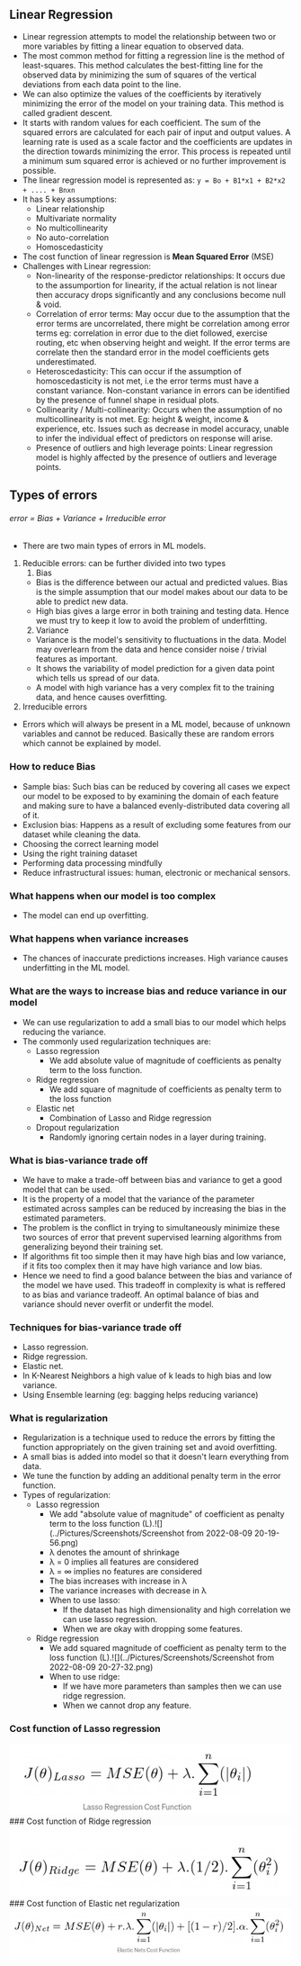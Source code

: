 ## Linear Regression
- Linear regression attempts to model the relationship between two or more variables by fitting a linear equation to observed data.
- The most common method for fitting a regression line is the method of least-squares. This method calculates the best-fitting line for the observed data by minimizing the sum of squares of the vertical deviations from each data point to the line.
- We can also optimize the values of the coefficients by iteratively minimizing the error of the model on your training data. This method is called gradient descent.
- It starts with random values for each coefficient. The sum of the squared errors are calculated for each pair of input and output values. A learning rate is used as a scale factor and the coefficients are updates in the direction towards minimizing the error. This process is repeated until a minimum sum squared error is achieved or no further improvement is possible.
- The linear regression model is represented as: `y = Bo + B1*x1 + B2*x2 + .... + Bnxn`
- It has 5 key assumptions:
	+ Linear relationship
	+ Multivariate normality
	+ No multicollinearity
	+ No auto-correlation
	+ Homoscedasticity
- The cost function of linear regression is **Mean Squared Error** (MSE)
- Challenges with Linear regression:
	+ Non-linearity of the response-predictor relationships: It occurs due to the assumportion for linearity, if the actual relation is not linear then accuracy drops significantly and any conclusions become null & void.
	+ Correlation of error terms: May occur due to the assumption that the error terms are uncorrelated, there might be correlation among error terms eg: correlation in error due  to the diet followed, exercise routing, etc when observing height and weight. If the error terms are correlate then the standard error in the model coefficients gets underestimated.
	+ Heteroscedasticity: This can occur if the assumption of homoscedasticity is not met, i.e the error terms must have a constant variance. Non-constant variance in errors can be identified by the presence of funnel shape in residual plots.
	+ Collinearity / Multi-collinearity: Occurs when the assumption of no multicollinearity is not met. Eg: height & weight, income & experience, etc. Issues such as decrease in model accuracy, unable to infer the individual effect of predictors on response will arise.
	+ Presence of outliers and high leverage points: Linear regression model is highly affected by the presence of outliers and leverage points.
	
## Types of errors
###### error = Bias + Variance + Irreducible error
- There are two main types of errors in ML models.
1. Reducible errors: can be further divided into two types
	1. Bias
	- Bias is the difference between our actual and predicted values. Bias is the simple assumption that our model makes about our data to be able to predict new data.
	- High bias gives a large error in both training and testing data. Hence we must try to keep it low to avoid the problem of underfitting.
	2. Variance
	- Variance is the model's sensitivity to fluctuations in the data. Model may overlearn from the data and hence consider noise / trivial features as important.
	- It shows the variability of model prediction for a given data point which tells us spread of our data.
	- A model with high variance has a very complex fit to the training data, and hence causes overfitting.
3. Irreducible errors
- Errors which will always be present in a ML model, because of unknown variables and cannot be reduced. Basically these are random errors which cannot be explained by model.
### How to reduce Bias
- Sample bias: Such bias can be reduced by covering all cases we expect our model to be exposed to by examining the domain of each feature and making sure to have a balanced evenly-distributed data covering all of it.
- Exclusion bias: Happens as a result of excluding some features from our dataset while cleaning the data.
- Choosing the correct learning model
- Using the right training dataset
- Performing data processing mindfully
- Reduce infrastructural issues: human, electronic or mechanical sensors.
### What happens when our model is too complex
- The model can end up overfitting.
### What happens when variance increases
- The chances of inaccurate predictions increases. High variance causes underfitting in the ML model.
### What are the ways to increase bias and reduce variance in our model
- We can use regularization to add a small bias to our model which helps reducing the variance.
- The commonly used regularization techniques are:
	+ Lasso regression
		* We add absolute value of magnitude of coefficients as penalty term to the loss function.
	+ Ridge regression
		* We add square of magnitude of coefficients as penalty term to the loss function
	+ Elastic net
		* Combination of Lasso and Ridge regression
	+ Dropout regularization
		* Randomly ignoring certain nodes in a layer during training.
### What is bias-variance trade off
- We have to make a trade-off between bias and variance to get a good model that can be used.
- It is the property of a model that the variance of the parameter estimated across samples can be reduced by increasing the bias in the estimated parameters.
- The problem is the conflict in trying to simultaneously minimize these two sources of error that prevent supervised learning algorithms from generalizing beyond their training set.
- If algorithms fit too simple then it may have high bias and low variance, if it fits too complex then it may have high variance and low bias.
- Hence we need to find a good balance between the bias and variance of the model we have used. This tradeoff in complexity is what is reffered to as bias and variance tradeoff. An optimal balance of bias and variance should never overfit or underfit the model.
### Techniques for bias-variance trade off
- Lasso regression.
- Ridge regression.
- Elastic net.
- In K-Nearest Neighbors a high value of k leads to high bias and low variance.
- Using Ensemble learning (eg: bagging helps reducing variance)
### What is regularization
- Regularization is a technique used to reduce the errors by fitting the function appropriately on the given training set and avoid overfitting.
- A small bias is added into model so that it doesn't learn everything from data.
- We tune the function by adding an additional penalty term in the error function.
- Types of regularization:
	+ Lasso regression
		- We add "absolute value of magnitude" of coefficient as penalty term to the loss function (L).![](../Pictures/Screenshots/Screenshot from 2022-08-09 20-19-56.png)
		+ λ denotes the amount of shrinkage
		+ λ = 0 implies all features are considered
		+ λ = ∞ implies no features are considered
		+ The bias increases with increase in λ
		+ The variance increases with decrease in λ
		+ When to use lasso:
			* If the dataset has high dimensionality and high correlation we can use lasso regression.
			* When we are okay with dropping some features.
	- Ridge regression
		+ We add squared magnitude of coefficient as penalty term to the loss function (L).![](../Pictures/Screenshots/Screenshot from 2022-08-09 20-27-32.png)
		+ When to use ridge:
			* If we have more parameters than samples then we can use ridge regression.
			* When we cannot drop any feature.
			
### Cost function of Lasso regression
<img src="Screenshot from 2022-08-09 20-31-18.png"/>
### Cost function of Ridge regression
<img src="Screenshot from 2022-08-09 20-32-05.png"/>
### Cost function of Elastic net regularization
<img src="Screenshot from 2022-08-09 20-30-49.png"/>
